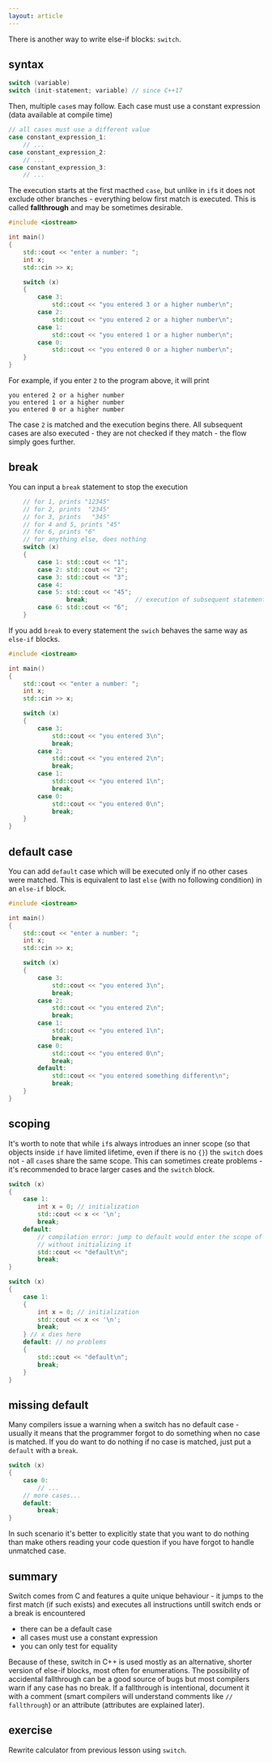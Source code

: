 ```yaml
---
layout: article
---
```


There is another way to write else-if blocks: `switch`.

## syntax

```c++
switch (variable)
switch (init-statement; variable) // since C++17
```

Then, multiple `case`s may follow. Each case must use a constant expression (data available at compile time)

```c++
// all cases must use a different value
case constant_expression_1:
    // ...
case constant_expression_2:
    // ...
case constant_expression_3:
    // ...
```

The execution starts at the first macthed `case`, but unlike in `if`s it does not exclude other branches - everything below first match is executed. This is called **fallthrough** and may be sometimes desirable.

```c++
#include <iostream>

int main()
{
    std::cout << "enter a number: ";
    int x;
    std::cin >> x;

    switch (x)
    {
        case 3:
            std::cout << "you entered 3 or a higher number\n";
        case 2:
            std::cout << "you entered 2 or a higher number\n";
        case 1:
            std::cout << "you entered 1 or a higher number\n";
        case 0:
            std::cout << "you entered 0 or a higher number\n";
    }
}
```

For example, if you enter `2` to the program above, it will print

```
you entered 2 or a higher number
you entered 1 or a higher number
you entered 0 or a higher number
```

The case `2` is matched and the execution begins there. All subsequent cases are also executed - they are not checked if they match - the flow simply goes further.

## break

You can input a `break` statement to stop the execution

```c++
    // for 1, prints "12345"
    // for 2, prints  "2345"
    // for 3, prints   "345"
    // for 4 and 5, prints "45"
    // for 6, prints "6"
    // for anything else, does nothing
    switch (x)
    {
        case 1: std::cout << "1";
        case 2: std::cout << "2";
        case 3: std::cout << "3";
        case 4:
        case 5: std::cout << "45";
                break;             // execution of subsequent statements is terminated
        case 6: std::cout << "6";
    }
```

If you add `break` to every statement the `swich` behaves the same way as `else-if` blocks.

```c++
#include <iostream>

int main()
{
    std::cout << "enter a number: ";
    int x;
    std::cin >> x;

    switch (x)
    {
        case 3:
            std::cout << "you entered 3\n";
            break;
        case 2:
            std::cout << "you entered 2\n";
            break;
        case 1:
            std::cout << "you entered 1\n";
            break;
        case 0:
            std::cout << "you entered 0\n";
            break;
    }
}
```

## default case

You can add `default` case which will be executed only if no other cases were matched. This is equivalent to last `else` (with no following condition) in an `else-if` block.

```c++
#include <iostream>

int main()
{
    std::cout << "enter a number: ";
    int x;
    std::cin >> x;

    switch (x)
    {
        case 3:
            std::cout << "you entered 3\n";
            break;
        case 2:
            std::cout << "you entered 2\n";
            break;
        case 1:
            std::cout << "you entered 1\n";
            break;
        case 0:
            std::cout << "you entered 0\n";
            break;
        default:
            std::cout << "you entered something different\n";
            break;
    }
}
```

## scoping

It's worth to note that while `if`s always introdues an inner scope (so that objects inside `if` have limited lifetime, even if there is no `{}`) the `switch` does not - all `case`s share the same scope. This can sometimes create problems - it's recommended to brace larger cases and the `switch` block.

```c++
switch (x)
{
    case 1:
        int x = 0; // initialization
        std::cout << x << '\n';
        break;
    default:
        // compilation error: jump to default would enter the scope of 'x'
        // without initializing it
        std::cout << "default\n";
        break;
}
```

```c++
switch (x)
{
    case 1:
    {
        int x = 0; // initialization
        std::cout << x << '\n';
        break;
    } // x dies here
    default: // no problems
    {
        std::cout << "default\n";
        break;
    }
}
```

## missing default

Many compilers issue a warning when a switch has no default case - usually it means that the programmer forgot to do something when no case is matched. If you do want to do nothing if no case is matched, just put a `default` with a `break`.

```c++
switch (x)
{
    case 0:
        // ...
    // more cases...
    default:
        break;
}
```

In such scenario it's better to explicitly state that you want to do nothing than make others reading your code question if you have forgot to handle unmatched case.

## summary

Switch comes from C and features a quite unique behaviour - it jumps to the first match (if such exists) and executes all instructions untill switch ends or a break is encountered

- there can be a default case
- all cases must use a constant expression
- you can only test for equality

Because of these, switch in C++ is used mostly as an alternative, shorter version of else-if blocks, most often for enumerations. The possibility of accidental fallthrough can be a good source of bugs but most compilers warn if any case has no break. If a fallthrough is intentional, document it with a comment (smart compilers will understand comments like `// fallthrough`) or an attribute (attributes are explained later).

## exercise

Rewrite calculator from previous lesson using `switch`.
